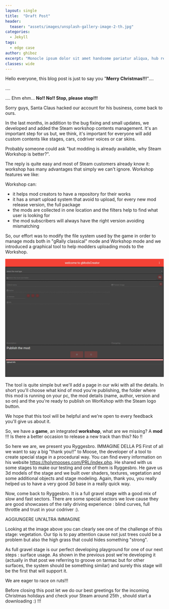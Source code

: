 ```yaml
---
layout: single
title:  "Draft Post"
header:
  teaser: "assets/images/unsplash-gallery-image-2-th.jpg"
categories: 
  - Jekyll
tags:
  - edge case
author: ghiboz
excerpt: "Monocle ipsum dolor sit amet handsome pariatur aliqua, hub remarkable irure commodo classic deserunt bespoke. Sunt commodo signature, Swiss minim flat white Tsutaya excepteur artisanal et Nordic laborum joy ANA. Beams mollit exquisite Ginza efficient dolore qui Comme des Garçons Winkreative Lufthansa bulletin global. Iconic sed liveable duis. Mollit dolore eu laboris Comme des Garçons hub pintxos sed eiusmod tote bag Shinkansen nisi consectetur pariatur. Nordic international quis finest Baggu dolore, bureaux hub hand-crafted ut joy sint Airbus A380."
classes: wide
---
```


Hello everyone, this blog post is just to say you "**Merry Christmas!!!**".... 

.... 

.... Ehm ehm... **No!! No!! Stop, please stop!!!** 

Sorry guys, Santa Claus hacked our account for his business, come back to ours.

In the last months, in addition to the bug fixing and small updates, we developed and added the Steam workshop contents management.
It's an important step for us but, we think, it's important for everyone will add custom contents like stages, cars, codriver voices or car skins.


Probably someone could ask "but modding is already available, why Steam Workshop is better?". 

The reply is quite easy and most of Steam customers already know it: workshop has many advantages that simply we can't ignore.
Workshop features we like:

Workshop can:

- it helps mod creators to have a repository for their works
- it has a smart upload system that avoid to upload, for every new mod release version, the full package
- the mods are collected in one location and the filters help to find what user is looking for
- the mod subscribers will always have the right version avoiding mismatching  


So, our effort was to modify the file system used by the game in order to manage mods both in "gRally classical" mode and Workshop mode and we introduced a graphical tool to help modders uploading mods to the Workshop. 

![gModCreator](/assets/images/gModsCreator.jpg) 

The tool is quite simple but we'll add a page in our wiki with all the details.
In short you'll choose what kind of mod you're publishing, the folder where this mod is running on your pc, the mod details (name, author, version and so on) and the you're ready to publish on WorKshop with the Steam logo button.

We hope that this tool will be helpful and we're open to every feedback you'll give us about it. 


So, we have a **game**, an integrated **workshop**, what are we missing? A **mod** !!! 
Is there a better occasion to release a new track than this? No !! 

So here we are, we present you Ryggesbro.
IMMAGINE DELLA PS 
First of all we want to say a big "thank you!!" to Moose, the developer of a tool to create special stage in a procedural way. 
You can find every information on his website https://holymooses.com/PRL/index.php. 
He shared with us some stages to make our testing and one of them is Ryggesbro. 
He gave us 3d models of the stage and we built over shaders, textures, vegetation and some additional objects and stage modeling. 
Again, thank you, you really helped us to have a very good 3d base in a really quick way. 

Now, come back to Ryggesbro. 
It is a full gravel stage with a good mix of slow and fast sectors. 
There are some special sectors we love cause they are good showcases of the rally driving experience : blind curves, full throttle and trust in your codriver :). 

AGGIUNGERE UN'ALTRA IMMAGINE 

Looking at the image above you can clearly see one of the challenge of this stage: vegetation. 
Our tip is to pay attention cause not just trees could be a problem but also the high grass that could hides something "strong". 

As full gravel stage is our perfect developing playground for one of our next steps : surface usage. 
As shown in the previous post we're developing it (actually in that post we referring to groove on tarmac but for other surfaces, the system should be something similar) and surely this stage will be the first that will support it. 

We are eager to race on ruts!!! 

Before closing this post let we do our best greetings for the incoming Christmas holidays and check your Steam around 25th , should start a downloading :) !!!